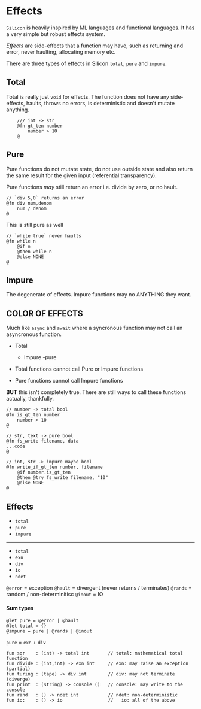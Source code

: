 # Effects

`Silicon` is heavily inspired by ML languages and functional languages. It has a very simple but
robust effects system.

_Effects_ are side-effects that a function may have, such as returning and error, never haulting, 
allocating memory etc. 

There are three types of effects in Silicon `total`, `pure` and `impure`. 

## Total

Total is really just `void` for effects. The function does not have any side-effects, haults, throws no errors, is deterministic and doesn't mutate anything. 

```silicon
    /// int -> str
    @fn gt_ten number
        number > 10
    @
```

## Pure

Pure functions do not mutate state, do not use outside state and also return the same
result for the given input (referential transparency).

Pure functions _may_ still return an error i.e. divide by zero, or no hault.

```silicon
// `div 5,0` returns an error
@fn div num,denom
    num / denom
@
```
This is still pure as well

```silicon
// `while true` never haults
@fn while n
    @if n
    @then while n
    @else NONE
@
```

## Impure

The degenerate of effects. Impure functions may no ANYTHING they want.


## COLOR OF EFFECTS

Much like `async` and `await` where a syncronous function may not call an asyncronous function. 

- Total
    - Impure
        -pure

- Total functions cannot call Pure or Impure functions
- Pure functions cannot call Impure functions

__BUT__ this isn't completely true. There are still ways to call these functions actually, thankfully.


```silicon
// number -> total bool
@fn is_gt_ten number
    number > 10
@

// str, text -> pure bool
@fn fs_write filename, data
...code
@

// int, str -> impure maybe bool
@fn write_if_gt_ten number, filename
    @if number.is_gt_ten
    @then @try fs_write filename, "10"
    @else NONE
@

```





## Effects

- `total`
- `pure`
- `impure`

---

- `total`
- `exn`
- `div`
- `io`
- `ndet`

`@error` = exception
`@hault` = divergent (never returns / terminates)
`@rands` = random / non-determinitisc
`@inout` = IO

#### Sum types

    @let pure = @error | @hault
    @let total = {}
    @impure = pure | @rands | @inout

`pure` = `exn` + `div`

```
fun sqr    : (int) -> total int       // total: mathematical total function
fun divide : (int,int) -> exn int     // exn: may raise an exception (partial)
fun turing : (tape) -> div int        // div: may not terminate (diverge)
fun print  : (string) -> console ()   // console: may write to the console
fun rand   : () -> ndet int           // ndet: non-deterministic
fun io:    : () -> io                 //   io: all of the above
```